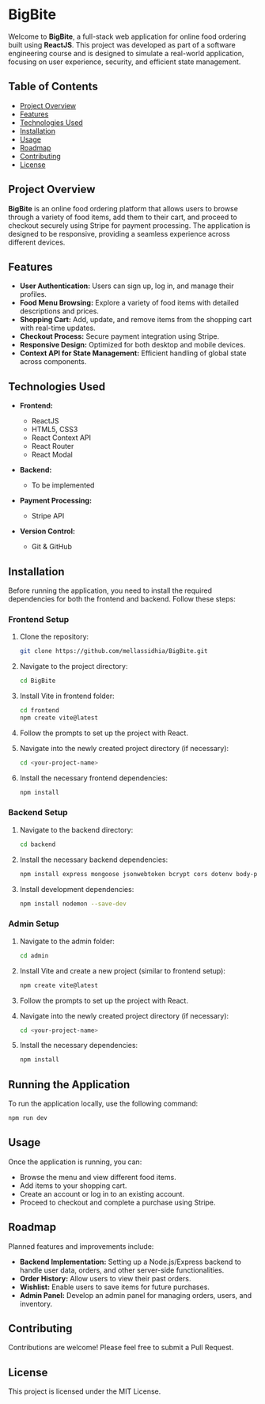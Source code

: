 # BigBite

Welcome to **BigBite**, a full-stack web application for online food ordering built using **ReactJS**. This project was developed as part of a software engineering course and is designed to simulate a real-world application, focusing on user experience, security, and efficient state management.

## Table of Contents

- [Project Overview](#project-overview)
- [Features](#features)
- [Technologies Used](#technologies-used)
- [Installation](#installation)
- [Usage](#usage)
- [Roadmap](#roadmap)
- [Contributing](#contributing)
- [License](#license)

## Project Overview

**BigBite** is an online food ordering platform that allows users to browse through a variety of food items, add them to their cart, and proceed to checkout securely using Stripe for payment processing. The application is designed to be responsive, providing a seamless experience across different devices.

## Features

- **User Authentication:** Users can sign up, log in, and manage their profiles.
- **Food Menu Browsing:** Explore a variety of food items with detailed descriptions and prices.
- **Shopping Cart:** Add, update, and remove items from the shopping cart with real-time updates.
- **Checkout Process:** Secure payment integration using Stripe.
- **Responsive Design:** Optimized for both desktop and mobile devices.
- **Context API for State Management:** Efficient handling of global state across components.

## Technologies Used

- **Frontend:**
  - ReactJS
  - HTML5, CSS3
  - React Context API
  - React Router
  - React Modal

- **Backend:**
  - To be implemented

- **Payment Processing:**
  - Stripe API

- **Version Control:**
  - Git & GitHub

## Installation

Before running the application, you need to install the required dependencies for both the frontend and backend. Follow these steps:

### Frontend Setup

1. Clone the repository:

    ```bash
    git clone https://github.com/mellassidhia/BigBite.git
    ```

2. Navigate to the project directory:

    ```bash
    cd BigBite
    ```

3. Install Vite in frontend folder:

    ```bash
    cd frontend
    npm create vite@latest
    ```

4. Follow the prompts to set up the project with React.

5. Navigate into the newly created project directory (if necessary):

    ```bash
    cd <your-project-name>
    ```

6. Install the necessary frontend dependencies:

    ```bash
    npm install
    ```

### Backend Setup

1. Navigate to the backend directory:

    ```bash
    cd backend
    ```

2. Install the necessary backend dependencies:

    ```bash
    npm install express mongoose jsonwebtoken bcrypt cors dotenv body-parser multer stripe validator
    ```

3. Install development dependencies:

    ```bash
    npm install nodemon --save-dev
    ```

### Admin Setup

1. Navigate to the admin folder:

    ```bash
    cd admin
    ```

2. Install Vite and create a new project (similar to frontend setup):

    ```bash
    npm create vite@latest
    ```

3. Follow the prompts to set up the project with React.

4. Navigate into the newly created project directory (if necessary):

    ```bash
    cd <your-project-name>
    ```

5. Install the necessary dependencies:

    ```bash
    npm install
    ```

## Running the Application

To run the application locally, use the following command:

```bash
npm run dev
```

## Usage

Once the application is running, you can:

- Browse the menu and view different food items.
- Add items to your shopping cart.
- Create an account or log in to an existing account.
- Proceed to checkout and complete a purchase using Stripe.

## Roadmap

Planned features and improvements include:

- **Backend Implementation:** Setting up a Node.js/Express backend to handle user data, orders, and other server-side functionalities.
- **Order History:** Allow users to view their past orders.
- **Wishlist:** Enable users to save items for future purchases.
- **Admin Panel:** Develop an admin panel for managing orders, users, and inventory.

## Contributing

Contributions are welcome! Please feel free to submit a Pull Request.

## License

This project is licensed under the MIT License.


